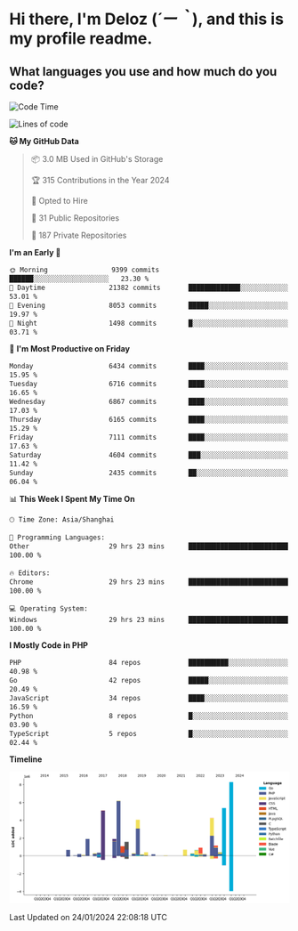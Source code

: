 # **Hi there, I'm Deloz (*´ー｀*), and this is my profile readme.**

## **What languages you use and how much do you code?**

<!--START_SECTION:waka-->
![Code Time](http://img.shields.io/badge/Code%20Time-3%2C229%20hrs%204%20mins-blue)

![Lines of code](https://img.shields.io/badge/From%20Hello%20World%20I%27ve%20Written-46.6%20million%20lines%20of%20code-blue)

**🐱 My GitHub Data** 

> 📦 3.0 MB Used in GitHub's Storage 
 > 
> 🏆 315 Contributions in the Year 2024
 > 
> 💼 Opted to Hire
 > 
> 📜 31 Public Repositories 
 > 
> 🔑 187 Private Repositories 
 > 
**I'm an Early 🐤** 

```text
🌞 Morning                9399 commits        ██████░░░░░░░░░░░░░░░░░░░   23.30 % 
🌆 Daytime                21382 commits       █████████████░░░░░░░░░░░░   53.01 % 
🌃 Evening                8053 commits        █████░░░░░░░░░░░░░░░░░░░░   19.97 % 
🌙 Night                  1498 commits        █░░░░░░░░░░░░░░░░░░░░░░░░   03.71 % 
```
📅 **I'm Most Productive on Friday** 

```text
Monday                   6434 commits        ████░░░░░░░░░░░░░░░░░░░░░   15.95 % 
Tuesday                  6716 commits        ████░░░░░░░░░░░░░░░░░░░░░   16.65 % 
Wednesday                6867 commits        ████░░░░░░░░░░░░░░░░░░░░░   17.03 % 
Thursday                 6165 commits        ████░░░░░░░░░░░░░░░░░░░░░   15.29 % 
Friday                   7111 commits        ████░░░░░░░░░░░░░░░░░░░░░   17.63 % 
Saturday                 4604 commits        ███░░░░░░░░░░░░░░░░░░░░░░   11.42 % 
Sunday                   2435 commits        ██░░░░░░░░░░░░░░░░░░░░░░░   06.04 % 
```


📊 **This Week I Spent My Time On** 

```text
🕑︎ Time Zone: Asia/Shanghai

💬 Programming Languages: 
Other                    29 hrs 23 mins      █████████████████████████   100.00 % 

🔥 Editors: 
Chrome                   29 hrs 23 mins      █████████████████████████   100.00 % 

💻 Operating System: 
Windows                  29 hrs 23 mins      █████████████████████████   100.00 % 
```

**I Mostly Code in PHP** 

```text
PHP                      84 repos            ██████████░░░░░░░░░░░░░░░   40.98 % 
Go                       42 repos            █████░░░░░░░░░░░░░░░░░░░░   20.49 % 
JavaScript               34 repos            ████░░░░░░░░░░░░░░░░░░░░░   16.59 % 
Python                   8 repos             █░░░░░░░░░░░░░░░░░░░░░░░░   03.90 % 
TypeScript               5 repos             █░░░░░░░░░░░░░░░░░░░░░░░░   02.44 % 
```



**Timeline**

![Lines of Code chart](https://raw.githubusercontent.com/deloz/deloz/main/assets/bar_graph.png)


 Last Updated on 24/01/2024 22:08:18 UTC
<!--END_SECTION:waka-->
